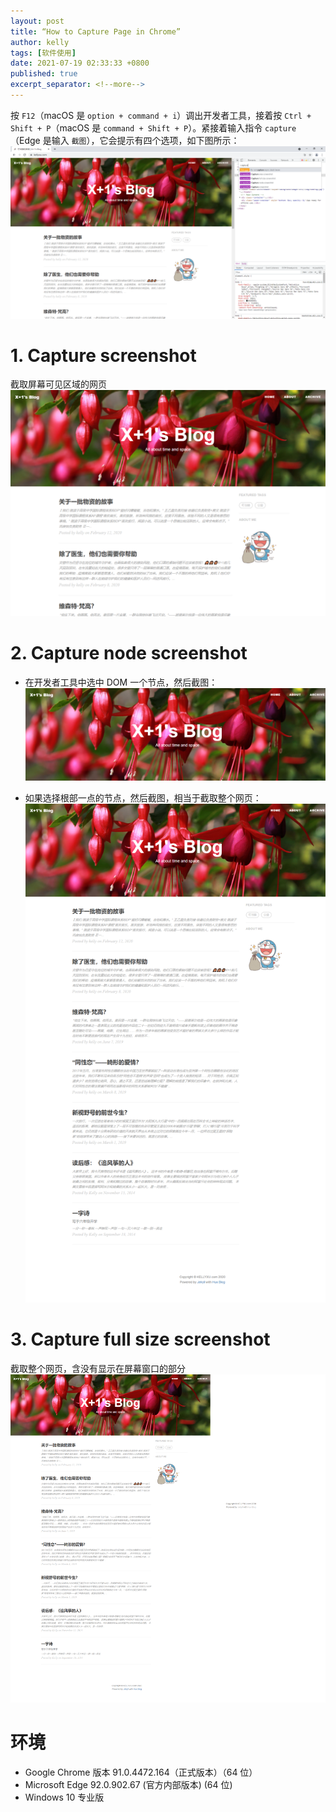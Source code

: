 ```yaml
---
layout: post
title: “How to Capture Page in Chrome”
author: kelly
tags: [软件使用]
date: 2021-07-19 02:33:33 +0800
published: true
excerpt_separator: <!--more-->
---
```


<!--more-->

按 `F12`（macOS 是 `option + command + i`）调出开发者工具，接着按 `Ctrl + Shift + P`（macOS 是 `command + Shift + P`）。紧接着输入指令 `capture`（Edge 是输入 `截图`），它会提示有四个选项，如下图所示：
![](/img/2021-07-19_9-17-22.png)  

# 1. Capture screenshot
截取屏幕可见区域的网页  
![](/img/kellyxu.com_screen.png)  

# 2. Capture node screenshot
- 在开发者工具中选中 DOM 一个节点，然后截图：
![](/img/kellyxu.com_node.png)  

- 如果选择根部一点的节点，然后截图，相当于截取整个网页：
![](/img/kellyxu.com_node2.png)  

# 3. Capture full size screenshot
截取整个网页，含没有显示在屏幕窗口的部分
![](/img/kellyxu.com_full_screen.png)  

# 环境
- Google Chrome 版本 91.0.4472.164（正式版本）（64 位）
- Microsoft Edge 92.0.902.67 (官方内部版本) (64 位)
- Windows 10 专业版
